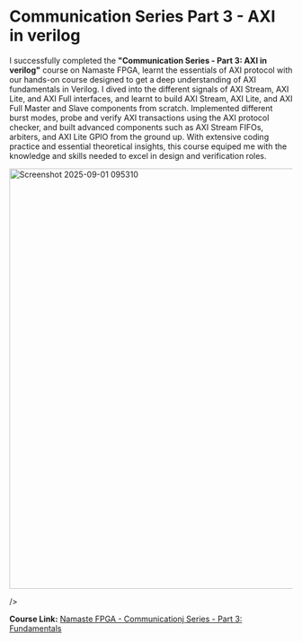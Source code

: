 # Communication Series Part 3 - AXI in verilog

I successfully completed the **"Communication Series  - Part 3:
AXI in verilog"** course on Namaste FPGA,  learnt the essentials of AXI protocol with our hands-on course designed to get a deep understanding of AXI fundamentals in Verilog.  I dived into the different signals of AXI Stream, AXI Lite, and AXI Full interfaces, and learnt to build AXI Stream, AXI Lite, and AXI Full Master and Slave components from scratch. Implemented different burst modes, probe and verify AXI transactions using the AXI protocol checker, and built advanced components such as AXI Stream FIFOs, arbiters, and AXI Lite GPIO from the ground up. With extensive coding practice and essential theoretical insights, this course equiped me with the knowledge and skills needed to excel in design and verification roles.

<img width="1324" height="749" alt="Screenshot 2025-09-01 095310" src="https://github.com/user-attachments/assets/ca15d0b4-f331-48c1-9baf-cc4ca7fdb09b" />


/>


**Course Link:** [Namaste FPGA - Communicationj Series - Part 3:
Fundamentals](https://namaste-fpga.com/courses/preview/53)
